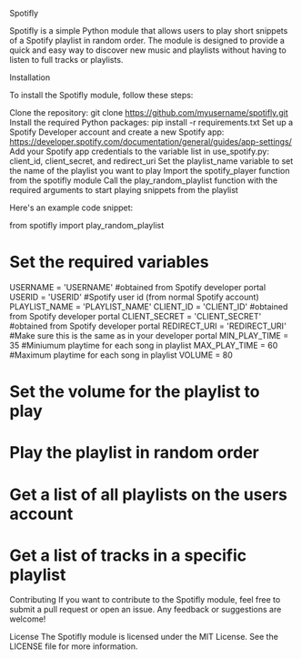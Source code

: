 Spotifly

Spotifly is a simple Python module that allows users to play short snippets of a Spotify playlist in random order. The module is designed to provide a quick and easy way to discover new music and playlists without having to listen to full tracks or playlists.

Installation

To install the Spotifly module, follow these steps:

Clone the repository: git clone https://github.com/myusername/spotifly.git
Install the required Python packages: pip install -r requirements.txt
Set up a Spotify Developer account and create a new Spotify app: https://developer.spotify.com/documentation/general/guides/app-settings/
Add your Spotify app credentials to the variable list in use_spotify.py: client_id, client_secret, and redirect_uri
Set the playlist_name variable to set the name of the playlist you want to play
Import the spotify_player function from the spotifly module
Call the play_random_playlist function with the required arguments to start playing snippets from the playlist

Here's an example code snippet:

from spotifly import play_random_playlist

# Set the required variables
USERNAME = 'USERNAME' #obtained from Spotify developer portal
USERID = 'USERID' #Spotify user id (from normal Spotify account)
PLAYLIST_NAME = 'PLAYLIST_NAME'
CLIENT_ID = 'CLIENT_ID' #obtained from Spotify developer portal
CLIENT_SECRET = 'CLIENT_SECRET' #obtained from Spotify developer portal
REDIRECT_URI = 'REDIRECT_URI' #Make sure this is the same as in your developer portal
MIN_PLAY_TIME = 35 #Miniumum playtime for each song in playlist
MAX_PLAY_TIME = 60 #Maximum playtime for each song in playlist
VOLUME = 80

# Set the volume for the playlist to play

# Play the playlist in random order

# Get a list of all playlists on the users account

# Get a list of tracks in a specific playlist


Contributing
If you want to contribute to the Spotifly module, feel free to submit a pull request or open an issue. Any feedback or suggestions are welcome!

License
The Spotifly module is licensed under the MIT License. See the LICENSE file for more information.
